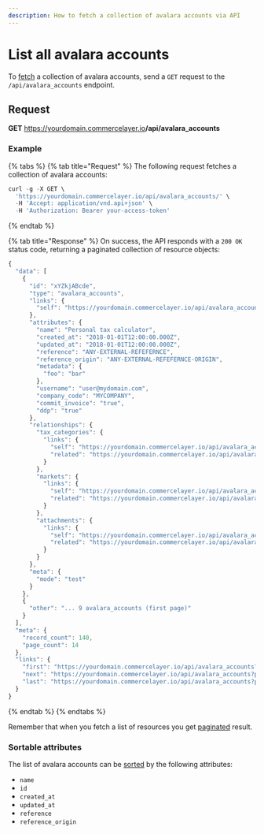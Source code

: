 ```yaml
---
description: How to fetch a collection of avalara accounts via API
---
```


# List all avalara accounts

To <a href="https://docs.commercelayer.io/developers/fetching-resources" target="_blank">fetch</a> a collection of avalara accounts, send a `GET` request to the `/api/avalara_accounts` endpoint.

## Request

**GET** https://yourdomain.commercelayer.io<b>/api/avalara_accounts</b>

### **Example**

{% tabs %}
{% tab title="Request" %}
The following request fetches a collection of avalara accounts:

```javascript
curl -g -X GET \
  'https://yourdomain.commercelayer.io/api/avalara_accounts/' \
  -H 'Accept: application/vnd.api+json' \
  -H 'Authorization: Bearer your-access-token'
```
{% endtab %}

{% tab title="Response" %}
On success, the API responds with a `200 OK` status code, returning a paginated collection of resource objects:

```javascript
{
  "data": [
    {
      "id": "xYZkjABcde",
      "type": "avalara_accounts",
      "links": {
        "self": "https://yourdomain.commercelayer.io/api/avalara_accounts/xYZkjABcde"
      },
      "attributes": {
        "name": "Personal tax calculator",
        "created_at": "2018-01-01T12:00:00.000Z",
        "updated_at": "2018-01-01T12:00:00.000Z",
        "reference": "ANY-EXTERNAL-REFEFERNCE",
        "reference_origin": "ANY-EXTERNAL-REFEFERNCE-ORIGIN",
        "metadata": {
          "foo": "bar"
        },
        "username": "user@mydomain.com",
        "company_code": "MYCOMPANY",
        "commit_invoice": "true",
        "ddp": "true"
      },
      "relationships": {
        "tax_categories": {
          "links": {
            "self": "https://yourdomain.commercelayer.io/api/avalara_accounts/xYZkjABcde/relationships/tax_categories",
            "related": "https://yourdomain.commercelayer.io/api/avalara_accounts/xYZkjABcde/tax_categories"
          }
        },
        "markets": {
          "links": {
            "self": "https://yourdomain.commercelayer.io/api/avalara_accounts/xYZkjABcde/relationships/markets",
            "related": "https://yourdomain.commercelayer.io/api/avalara_accounts/xYZkjABcde/markets"
          }
        },
        "attachments": {
          "links": {
            "self": "https://yourdomain.commercelayer.io/api/avalara_accounts/xYZkjABcde/relationships/attachments",
            "related": "https://yourdomain.commercelayer.io/api/avalara_accounts/xYZkjABcde/attachments"
          }
        }
      },
      "meta": {
        "mode": "test"
      }
    },
    {
      "other": "... 9 avalara_accounts (first page)"
    }
  ],
  "meta": {
    "record_count": 140,
    "page_count": 14
  },
  "links": {
    "first": "https://yourdomain.commercelayer.io/api/avalara_accounts?page[number]=1&page[size]=10",
    "next": "https://yourdomain.commercelayer.io/api/avalara_accounts?page[number]=2&page[size]=10",
    "last": "https://yourdomain.commercelayer.io/api/avalara_accounts?page[number]=14&page[size]=10"
  }
}
```
{% endtab %}
{% endtabs %}

Remember that when you fetch a list of resources you get <a href="https://docs.commercelayer.io/developers/pagination" target="_blank">paginated</a> result.

### Sortable attributes

The list of avalara accounts can be <a href="https://docs.commercelayer.io/developers/sorting-results" target="_blank">sorted</a> by the following attributes:

* `name`
* `id`
* `created_at`
* `updated_at`
* `reference`
* `reference_origin`

